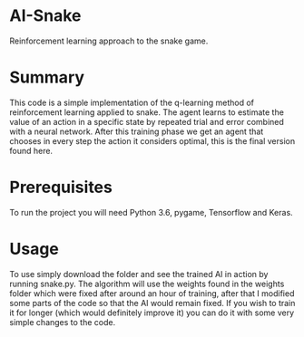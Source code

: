 # AI-Snake
Reinforcement learning approach to the snake game.
# Summary
This code is a simple implementation of the q-learning method of reinforcement learning applied to snake. The agent learns to estimate the value of an action in a specific state by repeated trial and error combined with a neural network. After this training phase we get an agent that chooses in every step the action it considers optimal, this is the final version found here.
# Prerequisites
To run the project you will need Python 3.6, pygame, Tensorflow and Keras.
# Usage
To use simply download the folder and see the trained AI in action by running snake.py. The algorithm will use the weights found in the weights folder which were fixed after around an hour of training, after that I modified some parts of the code so that the AI would remain fixed. If you wish to train it for longer (which would definitely improve it) you can do it with some very simple changes to the code. 
